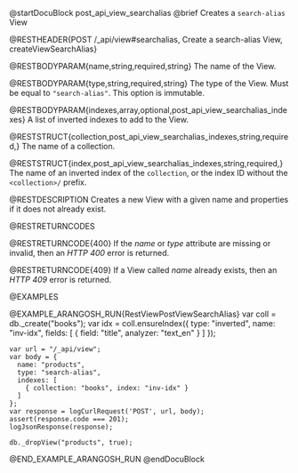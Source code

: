 @startDocuBlock post_api_view_searchalias
@brief Creates a `search-alias` View

@RESTHEADER{POST /_api/view#searchalias, Create a search-alias View, createViewSearchAlias}

@RESTBODYPARAM{name,string,required,string}
The name of the View.

@RESTBODYPARAM{type,string,required,string}
The type of the View. Must be equal to `"search-alias"`.
This option is immutable.

@RESTBODYPARAM{indexes,array,optional,post_api_view_searchalias_indexes}
A list of inverted indexes to add to the View.

@RESTSTRUCT{collection,post_api_view_searchalias_indexes,string,required,}
The name of a collection.

@RESTSTRUCT{index,post_api_view_searchalias_indexes,string,required,}
The name of an inverted index of the `collection`, or the index ID without
the `<collection>/` prefix.

@RESTDESCRIPTION
Creates a new View with a given name and properties if it does not
already exist.

@RESTRETURNCODES

@RESTRETURNCODE{400}
If the *name* or *type* attribute are missing or invalid, then an *HTTP 400*
error is returned.

@RESTRETURNCODE{409}
If a View called *name* already exists, then an *HTTP 409* error is returned.

@EXAMPLES

@EXAMPLE_ARANGOSH_RUN{RestViewPostViewSearchAlias}
    var coll = db._create("books");
    var idx = coll.ensureIndex({ type: "inverted", name: "inv-idx", fields: [ { field: "title", analyzer: "text_en" } ] });

    var url = "/_api/view";
    var body = {
      name: "products",
      type: "search-alias",
      indexes: [
        { collection: "books", index: "inv-idx" }
      ]
    };
    var response = logCurlRequest('POST', url, body);
    assert(response.code === 201);
    logJsonResponse(response);

    db._dropView("products", true);
@END_EXAMPLE_ARANGOSH_RUN
@endDocuBlock
